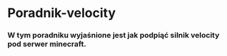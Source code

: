 # Poradnik-velocity

### W tym poradniku wyjaśnione jest jak podpiąć silnik velocity pod serwer minecraft.

